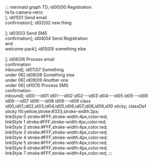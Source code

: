 
::: mermaid
graph TD;
id00[00 Registration<br>fa:fa-camera-retro<br>];
id01[01 Send email<br>confirmation];
id02[02 new thing<br><br>];
id03[03 Send SMS<br>confirmation];
id04[04 Send Registration<br>and<br>welcome pack];
id05[05 something else<br><br>];
id06[06 Process email<br>confirmation<br>inbound];
id07[07 Something<br>under 06]
id08[08 Something else<br>under 06]
id09[09 Another one<br>under 06]
id10[10 Process SMS<br>confirmation<br>inbound];
id00---id01
id01---id02
id02---id03
id04---id05
id05---id06
id06---id07
id06---id08
id06---id09
class id00,id01,id02,id03,id04,id05,id06,id07,id08,id09,id10 sticky;
classDef sticky fill:yellow,stroke:#333,stroke-width:2px;
linkStyle 0 stroke:#FFF,stroke-width:4px,color:red;
linkStyle 1 stroke:#FFF,stroke-width:4px,color:red;
linkStyle 2 stroke:#FFF,stroke-width:4px,color:red;
linkStyle 3 stroke:#FFF,stroke-width:4px,color:red;
linkStyle 4 stroke:#FFF,stroke-width:4px,color:red;
linkStyle 5 stroke:#FFF,stroke-width:4px,color:red;
linkStyle 6 stroke:#FFF,stroke-width:4px,color:red;
linkStyle 7 stroke:#FFF,stroke-width:4px,color:red;
:::